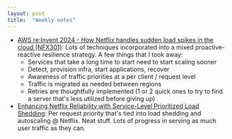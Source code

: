 ```yaml
---
layout: post
title:  "Weekly notes"
---
```


* [AWS re:Invent 2024 - How Netflix handles sudden load spikes in the cloud (NFX301)](https://www.youtube.com/watch?v=TkFyZyxFRBM&list=WL&index=1&t=1230s): Lots of techniques incorporated into a mixed proactive-reactive resilience strategy. A few things that I took away:
  * Services that take a long time to start need to start scaling sooner
  * Detect, provision infra, start applications, recover
  * Awareness of traffic priorities at a per client / request level
  * Traffic is migrated as needed between regions
  * Retries are thoughtfully implemented (1 or 2 quick ones to try to find a server that's less utilized before giving up)
* [Enhancing Netflix Reliability with Service-Level Prioritized Load Shedding](https://netflixtechblog.com/enhancing-netflix-reliability-with-service-level-prioritized-load-shedding-e735e6ce8f7d): Per request priority that's tied into load shedding and autoscaling @ Netflix. Neat stuff. Lots of progress in serving as much user traffic as they can.